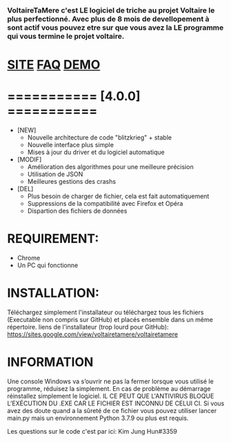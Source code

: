 ### VoltaireTaMere c'est LE logiciel de triche au projet Voltaire le plus perfectionné. Avec plus de 8 mois de devellopement à sont actif vous pouvez etre sur que vous avez la LE programme qui vous termine le projet voltaire.

# [SITE](https://sites.google.com/view/voltairetamere/voltairetamere) [FAQ](https://sites.google.com/view/voltairetamere/faq) [DEMO](https://youtu.be/plQ6ko-PKJc)

# =========== [4.0.0] ===========
* [NEW]
  * Nouvelle architecture de code "blitzkrieg" + stable
  * Nouvelle interface plus simple
  * Mises à jour du driver et du logiciel automatique
* [MODIF]
  * Amélioration des algorithmes pour une meilleure précision
  * Utilisation de JSON
  * Meilleures gestions des crashs
* [DEL]
  * Plus besoin de charger de fichier, cela est fait automatiquement
  * Suppressions de la compatibilité avec Firefox et Opéra
  * Dispartion des fichiers de données

# REQUIREMENT:
  * Chrome
  * Un PC qui fonctionne

# INSTALLATION:
Téléchargez simplement l'installateur ou téléchargez tous les fichiers (Executable non compris sur GitHub) et placés ensemble dans un même répertoire.
liens de l'installateur (trop lourd pour GitHub): https://sites.google.com/view/voltairetamere/voltairetamere

# INFORMATION
Une console Windows va s’ouvrir ne pas la fermer lorsque vous utilisé le programme, réduisez la simplement. 
En cas de problème au démarrage réinstallez simplement le logiciel. 
IL CE PEUT QUE L'ANTIVIRUS BLOQUE L’EXÉCUTION DU .EXE CAR LE FICHIER EST INCONNU DE CELUI CI. 
Si vous avez des doute quand a la sûreté de ce fichier vous pouvez utiliser lancer main.py mais un environnement Python 3.7.9 ou plus est requis.

Les questions sur le code c'est par ici: Kim Jung Hun#3359
